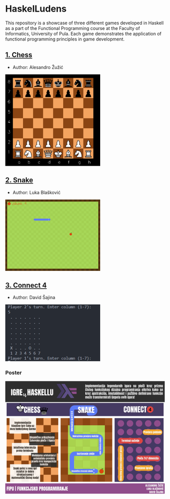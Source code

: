 # HaskelLudens

This repository is a showcase of three different games developed in Haskell as a part of the Functional Programming course at the Faculty of Informatics, University of Pula. Each game demonstrates the application of functional programming principles in game development.

## [1. Chess](https://github.com/lukablaskovic/HaskelLudens/tree/main/chess)

- Author: Alesandro Žužić

<img src="https://github.com/lukablaskovic/HaskelLudens/raw/main/chess/explanation/chess.png" width="300">

## [2. Snake](https://github.com/lukablaskovic/HaskelLudens/tree/main/snake)

- Author: Luka Blašković

<img src="https://github.com/lukablaskovic/HaskelLudens/blob/main/snake/images/snake-ui.png?raw=true" width="300">

## [3. Connect 4](https://github.com/lukablaskovic/HaskelLudens/tree/main/connect4)

- Author: David Šajina

<img src="https://github.com/lukablaskovic/HaskelLudens/blob/main/connect4/explanation/2ndTurn.png?raw=true" width="300">

### Poster

![alt text](poster.jpg)
